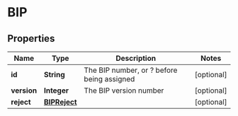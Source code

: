 
# BIP

## Properties
Name | Type | Description | Notes
------------ | ------------- | ------------- | -------------
**id** | **String** | The BIP number, or ? before being assigned |  [optional]
**version** | **Integer** | The BIP version number |  [optional]
**reject** | [**BIPReject**](BIPReject.md) |  |  [optional]



